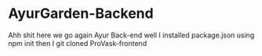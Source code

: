 # AyurGarden-Backend
Ahh shit here we go again Ayur Back-end
well I installed package.json using npm init
then I git cloned ProVask-frontend
